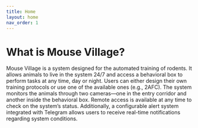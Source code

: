 ```yaml
---
title: Home
layout: home
nav_order: 1
---
```


# What is Mouse Village?

Mouse Village is a system designed for the automated training of rodents. It allows animals to live in the system 24/7 and access a behavioral box to perform tasks at any time, day or night. Users can either design their own training protocols or use one of the available ones (e.g., 2AFC).
The system monitors the animals through two cameras—one in the entry corridor and another inside the behavioral box. Remote access is available at any time to check on the system’s status. Additionally, a configurable alert system integrated with Telegram allows users to receive real-time notifications regarding system conditions.
